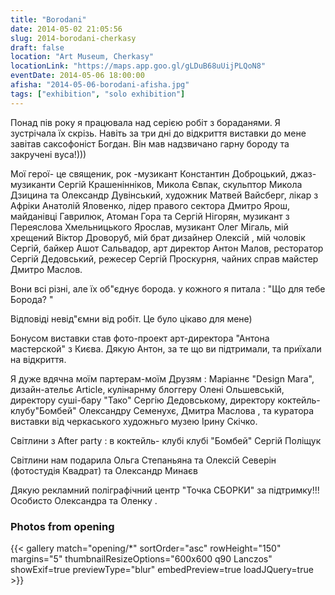 ```yaml
---
title: "Borodani"
date: 2014-05-02 21:05:56
slug: 2014-borodani-cherkasy
draft: false
location: "Art Museum, Cherkasy"
locationLink: "https://maps.app.goo.gl/gLDuB68uUijPLQoN8"
eventDate: 2014-05-06 18:00:00
afisha: "2014-05-06-borodani-afisha.jpg"
tags: ["exhibition", "solo exhibition"]
---
```


Понад пів року я працювала над серією робіт з бораданями. Я зустрічала їх скрізь. Навіть за три дні до відкриття виставки до мене завітав саксофоніст Богдан. Він мав надзвичано гарну бороду та закручені вуса!)))

Мої герої- це священик, рок -музикант  Константин Доброцький, джаз- музиканти Сергій Крашенінніков, Микола Євпак, скульптор Микола Дзицина та Олександр Дувінський, художник Матвей Вайсберг, лікар з Афріки Анатолій Яловенко, лідер правого сектора Дмитро Ярош, майданівці Гаврилюк, Атоман Гора та Сергій Нігорян, музикант з Переяслова Хмельницького Ярослав, музикант Олег Мігаль, мій хрещений Віктор Дроворуб, мій брат дизайнер Олексій , мій чоловік Сергій, байкер Ашот Сальвадор, арт директор Антон Малов, ресторатор Сергій Дедовський, режесер Сергій Проскурня, чайних справ майстер Дмитро Маслов.

Вони всі різні, але їх об"єднує борода. у кожного я питала : "Що для тебе Борода? " 

Відповіді невід"ємни від робіт. Це було цікаво для мене)

Бонусом виставки став  фото-проект арт-директора "Антона мастерской" з Києва. Дякую Антон, за те що ви підтримали, та приїхали на відкриття.

Я дуже вдячна моїм партерам-моїм Друзям : Маріаннє "Design Mara", дизайн-ательє Article, кулінарнму блоггеру Олені Ольшевській, директору суші-бару "Тако" Сергію Дедовському, директору коктейль- клубу"Бомбей" Олександру Семенухє, Дмитра Маслова , та куратора виставки від черкаського художньго музею Ірину Скічко.

Світлини з After party : в коктейль- клубі клубі "Бомбей" Сергій Поліщук

Світлини нам подарила Ольга Степаньяна та Олексій  Северін (фотостудія Квадрат) та Олександр Минаєв

Дякую рекламний поліграфічний центр "Точка СБОРКИ" за підтримку!!! Особисто Олександра та Оленку .

### Photos from opening

{{< gallery match="opening/*" sortOrder="asc" rowHeight="150" margins="5" thumbnailResizeOptions="600x600 q90 Lanczos" showExif=true previewType="blur" embedPreview=true loadJQuery=true >}}
